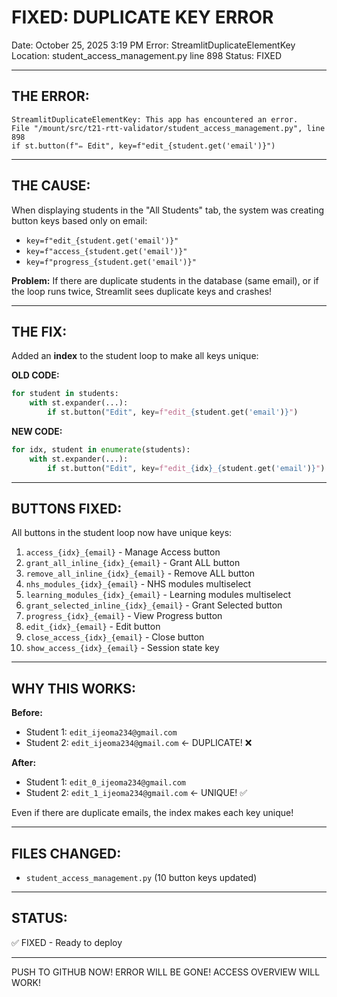 # FIXED: DUPLICATE KEY ERROR

Date: October 25, 2025 3:19 PM
Error: StreamlitDuplicateElementKey
Location: student_access_management.py line 898
Status: FIXED

---

## THE ERROR:

```
StreamlitDuplicateElementKey: This app has encountered an error.
File "/mount/src/t21-rtt-validator/student_access_management.py", line 898
if st.button(f"✏️ Edit", key=f"edit_{student.get('email')}")
```

---

## THE CAUSE:

When displaying students in the "All Students" tab, the system was creating button keys based only on email:
- `key=f"edit_{student.get('email')}"`
- `key=f"access_{student.get('email')}"`
- `key=f"progress_{student.get('email')}"`

**Problem:** If there are duplicate students in the database (same email), or if the loop runs twice, Streamlit sees duplicate keys and crashes!

---

## THE FIX:

Added an **index** to the student loop to make all keys unique:

**OLD CODE:**
```python
for student in students:
    with st.expander(...):
        if st.button("Edit", key=f"edit_{student.get('email')}")
```

**NEW CODE:**
```python
for idx, student in enumerate(students):
    with st.expander(...):
        if st.button("Edit", key=f"edit_{idx}_{student.get('email')}")
```

---

## BUTTONS FIXED:

All buttons in the student loop now have unique keys:

1. `access_{idx}_{email}` - Manage Access button
2. `grant_all_inline_{idx}_{email}` - Grant ALL button
3. `remove_all_inline_{idx}_{email}` - Remove ALL button  
4. `nhs_modules_{idx}_{email}` - NHS modules multiselect
5. `learning_modules_{idx}_{email}` - Learning modules multiselect
6. `grant_selected_inline_{idx}_{email}` - Grant Selected button
7. `progress_{idx}_{email}` - View Progress button
8. `edit_{idx}_{email}` - Edit button
9. `close_access_{idx}_{email}` - Close button
10. `show_access_{idx}_{email}` - Session state key

---

## WHY THIS WORKS:

**Before:**
- Student 1: `edit_ijeoma234@gmail.com`
- Student 2: `edit_ijeoma234@gmail.com` ← DUPLICATE! ❌

**After:**
- Student 1: `edit_0_ijeoma234@gmail.com`
- Student 2: `edit_1_ijeoma234@gmail.com` ← UNIQUE! ✅

Even if there are duplicate emails, the index makes each key unique!

---

## FILES CHANGED:

- `student_access_management.py` (10 button keys updated)

---

## STATUS:

✅ FIXED - Ready to deploy

---

PUSH TO GITHUB NOW!
ERROR WILL BE GONE!
ACCESS OVERVIEW WILL WORK!
